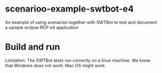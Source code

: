 # scenarioo-example-swtbot-e4

An example of using scenarioo together with SWTBot to test and document a sample eclipse RCP e4 application

# Build and run

Limitation: The SWTBot tests run correctly on a linux machine. We know that Windows does not work. Mac OS might work.
